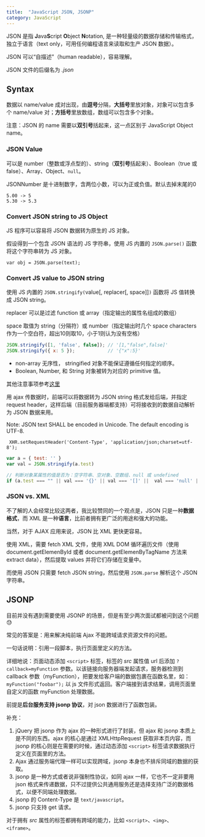 ```yaml
---
title:  "JavaScript JSON, JSONP"
category: JavaScript
---
```

JSON 是指 **J**ava**S**cript **O**bject **N**otation, 是一种轻量级的数据存储和传输格式，独立于语言（text only，可用任何编程语言来读取和生产 JSON 数据）。

JSON 可以“自描述”（human readable），容易理解。

JSON 文件的后缀名为 _.json_

## Syntax

数据以 name/value 成对出现，由**逗号**分隔，**大括号**里放对象，对象可以包含多个 name/value 对；**方括号**里放数组，数组可以包含多个对象。

<!--more-->

注意：<span class="t-blue">JSON 的 name 需要以**双引号**括起来，这一点区别于 JavaScript Object name</span>。

### JSON Value

可以是 number（整数或浮点型的）、string（**双引号**括起来）、Boolean（true 或 false）、Array、Object、`null`。

JSONNumber 是十进制数字，含两位小数，可以为正或负值。默认去掉末尾的0

    5.00 -> 5
    5.30 -> 5.3

### Convert JSON string to JS Object

JS 程序可以容易将 JSON 数据转为原生的 JS 对象。

假设得到一个包含 JSON 语法的 JS 字符串，使用 JS 内置的 `JSON.parse()` 函数将这个字符串转为 JS 对象。

    var obj = JSON.parse(text);

### Convert JS value to JSON string

使用 JS 内置的 `JSON.stringify(`value[, replacer[, space]]`)` 函数将 JS 值转换成 JSON string。

replacer 可以是过滤 function 或 array（指定输出的属性名组成的数组）

space 取值为 string（分隔符）或 number（指定输出时几个 space characters 作为一个空白符，超出10则取10，小于1则认为没有空格）

```js
JSON.stringify([1, 'false', false]); // '[1,"false",false]'
JSON.stringify({ x: 5 });            // '{"x":5}'
```

+ non-array 无序性， stringified 对象不能保证遵循任何指定的顺序。
+ Boolean, Number, 和 String 对象被转为对应的 primitive 值。

其他注意事项参考[这里 ](https://developer.mozilla.org/en-US/docs/Web/JavaScript/Reference/Global_Objects/JSON/stringify)

用 ajax 传数据时，前端可以将数据转为 JSON string 格式发给后端，并指定 request header，这样后端（目前服务器端都支持）可将接收到的数据自动解析为 JSON 数据来用。

Note: JSON text SHALL be encoded in Unicode. The default encoding is UTF-8.

     XHR.setRequestHeader('Content-Type', 'application/json;charset=utf-8');

```js
var a = { test: '' }
var val = JSON.stringify(a.test)

// 判断对象某属性的值是否为：空字符串、空对象、空数组、null 或 undefined
if (a.test === "" || val === '{}' || val === '[]' ||  val === 'null' || !val) {}
```
### JSON vs. XML

不了解的人会经常比较这两者，我比较赞同的一个观点是，JSON 只是一种**数据格式**，而 XML 是一种**语言**，比前者拥有更广泛的用途和强大的功能。

当然，对于 AJAX 应用来说，JSON 比 XML 更快更容易。

使用 XML，需要 fetch XML 文件，使用 XML DOM 循环遍历文件（使用 document.getElemenById 或者 document.getElemenByTagName 方法来 extract data），然后提取 values 并将它们存储在变量中。

而使用 JSON 只需要 fetch JSON string，然后使用 `JSON.parse` 解析这个 JSON 字符串。

## JSONP

目前并没有遇到需要使用 JSONP 的场景，但是有至少两次面试都被问到这个问题😓

常见的答案是：用来解决纯前端 Ajax 不能跨域请求资源文件的问题。

一句话说明：引用一段脚本，执行页面里定义的方法。

详细地说：页面动态添加 `<script>` 标签，标签的 _src_ 属性值 url 后添加 `?callback=myFunction` 参数。以该链接向服务器端发起请求，服务器检测到 callback 参数（myFunction），把要发给客户端的数据包裹在函数名里，如：`myFunction("foobar");` 以 js 文件形式返回。客户端接到请求结果，调用页面里自定义的函数 myFunction 处理数据。

前提是**后台服务支持 jsonp 协议**，对 json 数据进行了函数包装。

补充：

1. jQuery 把 jsonp 作为 ajax 的一种形式进行了封装，但 ajax 和 jsonp 本质上是不同的东西。ajax 的核心是通过 XMLHttpRequest 获取非本页内容，而 jsonp 的核心则是在需要的时候，通过动态添加 `<script>` 标签请求数据执行定义在页面里的方法。
2. Ajax 通过服务端代理一样可以实现跨域，jsonp 本身也不排斥同域的数据的获取。
3. jsonp 是一种方式或者说非强制性协议，如同 ajax 一样，它也不一定非要用 json 格式来传递数据，只不过提供公共通用服务还是选择支持广泛的数据格式，以便不同端处理数据。
4. jsonp 的 Content-Type 是 `text/javascript`。
5. jsonp 只支持 get 请求。

对于拥有 _src_ 属性的标签都拥有跨域的能力，比如 `<script>`、`<img>`、`<iframe>`。
